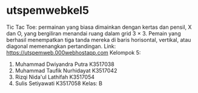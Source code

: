 # utspemwebkel5
Tic Tac Toe: permainan yang biasa dimainkan dengan kertas dan pensil, X dan O, yang bergiliran menandai ruang dalam grid 3 × 3. Pemain yang berhasil menempatkan tiga tanda mereka di baris horisontal, vertikal, atau diagonal memenangkan pertandingan.
Link: https://utspemweb.000webhostapp.com
Kelompok 5:
1. Muhammad Dwiyandra Putra K3517038
2. Muhammad Taufik Nurhidayat K3517042
3. Rizqi Nida'ul Lathifah K3517054
4. Sulis Setiyawati K3517058
Kelas: B


 
